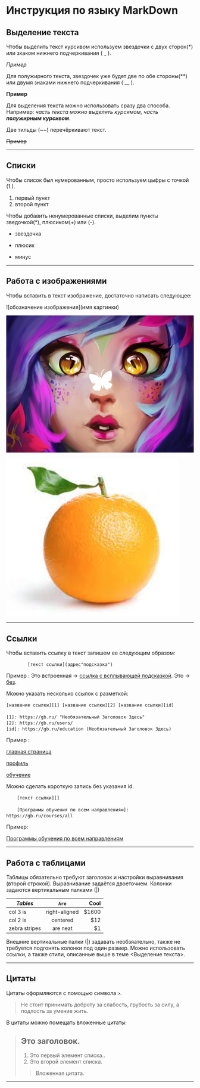 # Инструкция по языку MarkDown

## Выделение текста

Чтобы выделить текст курсивом используем звездочки с двух сторон(*) или зкаком нижнего подчеркивания ( _ ). 

*Пример* 

Для полужирного текста, звездочек уже будет две по обе стороны(**) или двумя знаками нижнего подчеркивания ( __ ). 

**Пример**

Для выделения текста можно использовать сразу два способа. Например: _часть текста можно выделить курсимом, часть **полужирным курсивом**_.

Две тильды (~~) перечёркивают текст.

~~Пример~~

***

## Списки

Чтобы список был нумерованным, просто используем цыфры с точкой (1.).

1. первый пункт
2. второй пункт

Чтобы добавить ненумерованные списки, выделим пункты зведочкой(*), плюсиком(+) или (-).

* звездочка
+ плюсик
- минус

***

## Работа с изображениями

Чтобы вставить в текст изображение, достаточно написать следующее:

![обозначение изображения](имя картинки)

![Привет, это Нико!](league-of-legends-lol-neeko-art-digital-wallpaper-1920x1440_25.jpg)

![orange](orange.png)

***

## Ссылки

Чтобы вставить ссылку в текст запишем ее следующим образом:

            [текст ссылки](адрес"подсказка")

Пример : Это встроенная -> [ссылка с всплывающей подсказкой](https://gb.ru/ "GeekBrains"). Это -> [без](https://gb.ru/).

Можно указать несколько ссылок с разметкой:

    [название ссылки][1] [название ссылки][2] [название ссылки][id]
    
    [1]: https://gb.ru/ "Необязательный Заголовок Здесь"
    [2]: https://gb.ru/users/
    [id]: https://gb.ru/education (Необязательный Заголовок Здесь)

Пример :

[главная страница][1]

[профиль][2] 

[обучение][id]

Можно сделать короткую запись без указания id.

        [текст ссылки][]
        
        [Программы обучения по всем направлениям]: https://gb.ru/courses/all

Пример:

[Программы обучения по всем направлениям][]

[1]: https://gb.ru/ "GeekBrains"
[2]: https://gb.ru/users/
[id]: https://gb.ru/education (Моё обучение)
[Программы обучения по всем направлениям]: https://gb.ru/courses/all

***

## Работа с таблицами

Таблицы обязательно требуют заголовок и настройки выравнивания (второй строкой). Выравнивание задаётся двоеточием. Колонки задаются вертикальным палками (|)

| *Tables*        | `Are`           | **Cool**  |
| ------------- |:-------------:| -----:|
| col 3 is      | right-aligned | $1600 |
| col 2 is      | centered      |   $12 |
| zebra stripes | are neat      |    $1 |

Внешние вертикальные палки (|) задавать необзяательно, также не требуется подгонять колонки под один размер. Можно использовать ссылки, а также стили, описанные выше в теме <Выделение текста>.

***

## Цитаты 

Цитаты оформляются с помощью символа `>`.

> Не стоит принимать доброту за слабость, грубость за силу, а подлость за умение жить.

В цитаты можно помещать вложенные цитаты:

> ## Это заголовок.
>
> 1.   Это первый элемент списка..
> 2.   Это второй элемент списка.
>
> > Вложенная цитата.

***